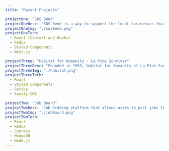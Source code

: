 ```yaml
---
title: "Recent Projects"

projectOne: "SOS Bend"
projectOneDesc: "SOS Bend is a way to support the local businesses that you love and need in Bend. It allows you to continue to purchase from these businesses through store credits, providing them with much needed cash flow."
projectOneImg: "./sosBend.png"
projectOneTech:
  - React (Context and Hooks)
  - Redux
  - Styled Components
  - Next.js

projectThree: "Habitat for Humanity - La Pine Sunriver"
projectThreeDesc: "Founded in 1993, Habitat for Humanity of La Pine Sunriver (HFHLPS) has built 39 affordable homes for families in Southern Deschutes County and made 75 Critical Home Repairs to date, ensuring that families have a safe, healthy home of their own."
projectThreeImg: "./habitat.png"
projectThreeTech:
  - React
  - Styled Components
  - Gatsby
  - Sanity CMS

projectTwo: "Job Board"
projectTwoDesc: "Job bidding platform that allows users to post jobs that they would like completed. This provides other users the ability to bid on the jobs that they are interested in."
projectTwoImg: "./jobBoard.png"
projectTwoTech:
  - React
  - Redux
  - Express
  - MongoDB
  - Node.js
---
```

